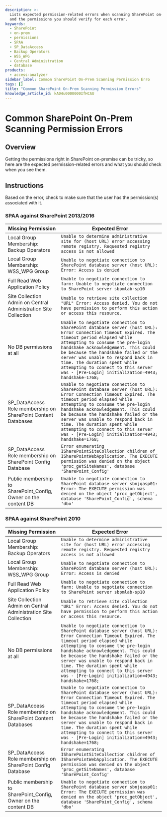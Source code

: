 ```yaml
---
description: >-
  Lists expected permission-related errors when scanning SharePoint on-premises
  and the permissions you should verify for each error.
keywords:
  - SharePoint
  - on-prem
  - permissions
  - SPAA
  - SP_DataAccess
  - Backup Operators
  - WSS_WPG
  - Central Administration
  - database
products:
  - access-analyzer
sidebar_label: Common SharePoint On-Prem Scanning Permission Erro
tags: []
title: "Common SharePoint On-Prem Scanning Permission Errors"
knowledge_article_id: kA04u0000000IfHCAU
---
```


# Common SharePoint On-Prem Scanning Permission Errors

## Overview

Getting the permissions right in SharePoint on-premise can be tricky, so here are the expected permission-related errors and what you should check when you see them.

## Instructions

Based on the error, check to make sure that the user has the permission(s) associated with it.

### SPAA against SharePoint 2013/2016

| Missing Permission | Expected Error |
| --- | --- |
| Local Group Membership: Backup Operators | `Unable to determine administrative site for (host URL) error accessing remote registry. Requested registry access is not allowed` |
| Local Group Membership: WSS_WPG Group | `Unable to negotiate connection to SharePoint database server (host URL): Error: Access is denied` |
| Full Read Web Application Policy | `Unable to negotiate connection to farm: Unable to negotiate connection to SharePoint server sbpmlab-sp10` |
| Site Collection Admin on Central Administration Site Collection | `Unable to retrieve site collection "URL" Error: Access denied. You do not have permission to perform this action or access this resource.` |
| No DB permissions at all | `Unable to negotiate connection to SharePoint database server (host URL): Error Connection Timeout Expired. The timeout period elapsed while attempting to consume the pre-login handshake acknowledgement. This could be because the handshake failed or the server was unable to respond back in time. The duration spent while attempting to connect to this server was - [Pre-Login] initialization=4943; handshake=1768;` |
| SP_DataAccess Role membership on SharePoint Content Databases | `Unable to negotiate connection to SharePoint database server (host URL): Error Connection Timeout Expired. The timeout period elapsed while attempting to consume the pre-login handshake acknowledgement. This could be because the handshake failed or the server was unable to respond back in time. The duration spent while attempting to connect to this server was - [Pre-Login] initialization=4943; handshake=1768;` |
| SP_DataAccess Role membership on SharePoint Config Database | `Error enumerating ISharePointSiteCollection children of ISharePointWebApplication. The EXECUTE permission was denied on the object 'proc_getSiteNames', database 'SharePoint_Config'` |
| Public membership to SharePoint_Config, Owner on the content DB | `Unable to negotiate connection to SharePoint database server sbnjqasp01: Error: The EXECUTE permission was denied on the object 'proc_getObject', database 'SharePoint_Config', schema 'dbo'` |

### SPAA against SharePoint 2010

| Missing Permission | Expected Error |
| --- | --- |
| Local Group Membership: Backup Operators | `Unable to determine administrative site for (host URL) error accessing remote registry. Requested registry access is not allowed` |
| Local Group Membership: WSS_WPG Group | `Unable to negotiate connection to SharePoint database server (host URL): Error: Access is denied` |
| Full Read Web Application Policy | `Unable to negotiate connection to farm: Unable to negotiate connection to SharePoint server sbpmlab-sp10` |
| Site Collection Admin on Central Administration Site Collection | `Unable to retrieve site collection "URL" Error: Access denied. You do not have permission to perform this action or access this resource.` |
| No DB permissions at all | `Unable to negotiate connection to SharePoint database server (host URL): Error Connection Timeout Expired. The timeout period elapsed while attempting to consume the pre-login handshake acknowledgement. This could be because the handshake failed or the server was unable to respond back in time. The duration spent while attempting to connect to this server was - [Pre-Login] initialization=4943; handshake=1768;` |
| SP_DataAccess Role membership on SharePoint Content Databases | `Unable to negotiate connection to SharePoint database server (host URL): Error Connection Timeout Expired. The timeout period elapsed while attempting to consume the pre-login handshake acknowledgement. This could be because the handshake failed or the server was unable to respond back in time. The duration spent while attempting to connect to this server was - [Pre-Login] initialization=4943; handshake=1768;` |
| SP_DataAccess Role membership on SharePoint Config Database | `Error enumerating ISharePointSiteCollection children of ISharePointWebApplication. The EXECUTE permission was denied on the object 'proc_getSiteNames', database 'SharePoint_Config'` |
| Public membership to SharePoint_Config, Owner on the content DB | `Unable to negotiate connection to SharePoint database server sbnjqasp01: Error: The EXECUTE permission was denied on the object 'proc_getObject', database 'SharePoint_Config', schema 'dbo'` |
